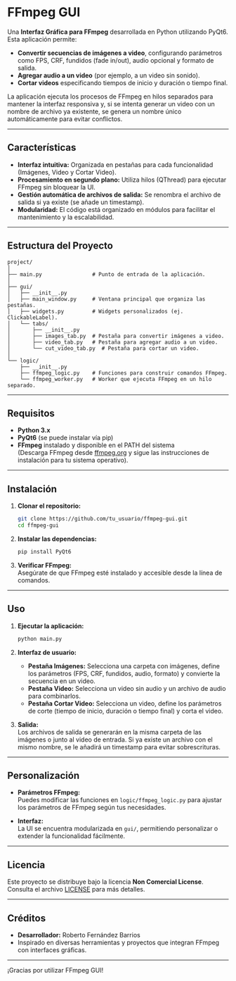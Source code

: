 # FFmpeg GUI

Una **Interfaz Gráfica para FFmpeg** desarrollada en Python utilizando PyQt6.  
Esta aplicación permite:
- **Convertir secuencias de imágenes a video**, configurando parámetros como FPS, CRF, fundidos (fade in/out), audio opcional y formato de salida.
- **Agregar audio a un video** (por ejemplo, a un video sin sonido).
- **Cortar videos** especificando tiempos de inicio y duración o tiempo final.

La aplicación ejecuta los procesos de FFmpeg en hilos separados para mantener la interfaz responsiva y, si se intenta generar un video con un nombre de archivo ya existente, se genera un nombre único automáticamente para evitar conflictos.

---

## Características

- **Interfaz intuitiva:** Organizada en pestañas para cada funcionalidad (Imágenes, Video y Cortar Video).
- **Procesamiento en segundo plano:** Utiliza hilos (QThread) para ejecutar FFmpeg sin bloquear la UI.
- **Gestión automática de archivos de salida:** Se renombra el archivo de salida si ya existe (se añade un timestamp).
- **Modularidad:** El código está organizado en módulos para facilitar el mantenimiento y la escalabilidad.

---

## Estructura del Proyecto

```
project/
│
├── main.py                # Punto de entrada de la aplicación.
│
├── gui/
│   ├── __init__.py
│   ├── main_window.py     # Ventana principal que organiza las pestañas.
│   ├── widgets.py         # Widgets personalizados (ej. ClickableLabel).
│   └── tabs/
│       ├── __init__.py
│       ├── images_tab.py  # Pestaña para convertir imágenes a video.
│       ├── video_tab.py   # Pestaña para agregar audio a un video.
│       └── cut_video_tab.py  # Pestaña para cortar un video.
│
└── logic/
    ├── __init__.py
    ├── ffmpeg_logic.py    # Funciones para construir comandos FFmpeg.
    └── ffmpeg_worker.py   # Worker que ejecuta FFmpeg en un hilo separado.
```

---

## Requisitos

- **Python 3.x**
- **PyQt6** (se puede instalar vía pip)
- **FFmpeg** instalado y disponible en el PATH del sistema  
  (Descarga FFmpeg desde [ffmpeg.org](https://ffmpeg.org/) y sigue las instrucciones de instalación para tu sistema operativo).

---

## Instalación

1. **Clonar el repositorio:**

   ```bash
   git clone https://github.com/tu_usuario/ffmpeg-gui.git
   cd ffmpeg-gui
   ```

2. **Instalar las dependencias:**

   ```bash
   pip install PyQt6
   ```

3. **Verificar FFmpeg:**  
   Asegúrate de que FFmpeg esté instalado y accesible desde la línea de comandos.

---

## Uso

1. **Ejecutar la aplicación:**

   ```bash
   python main.py
   ```

2. **Interfaz de usuario:**  
   - **Pestaña Imágenes:** Selecciona una carpeta con imágenes, define los parámetros (FPS, CRF, fundidos, audio, formato) y convierte la secuencia en un video.
   - **Pestaña Video:** Selecciona un video sin audio y un archivo de audio para combinarlos.
   - **Pestaña Cortar Video:** Selecciona un video, define los parámetros de corte (tiempo de inicio, duración o tiempo final) y corta el video.

3. **Salida:**  
   Los archivos de salida se generarán en la misma carpeta de las imágenes o junto al video de entrada. Si ya existe un archivo con el mismo nombre, se le añadirá un timestamp para evitar sobrescrituras.

---

## Personalización

- **Parámetros FFmpeg:**  
  Puedes modificar las funciones en `logic/ffmpeg_logic.py` para ajustar los parámetros de FFmpeg según tus necesidades.

- **Interfaz:**  
  La UI se encuentra modularizada en `gui/`, permitiendo personalizar o extender la funcionalidad fácilmente.

---

## Licencia

Este proyecto se distribuye bajo la licencia **Non Comercial License**. Consulta el archivo [LICENSE](LICENSE) para más detalles.

---

## Créditos

- **Desarrollador:** Roberto Fernández Barrios
- Inspirado en diversas herramientas y proyectos que integran FFmpeg con interfaces gráficas.

---

¡Gracias por utilizar FFmpeg GUI!